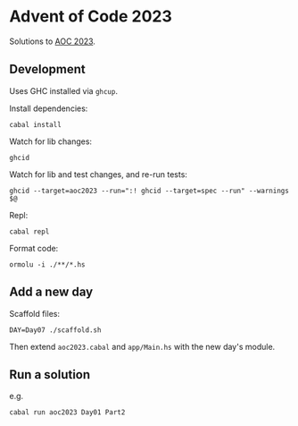 # Advent of Code 2023

Solutions to [AOC 2023](https://adventofcode.com/2023).

## Development

Uses GHC installed via `ghcup`.

Install dependencies:

```
cabal install
```

Watch for lib changes:

```
ghcid
```

Watch for lib and test changes, and re-run tests:

```
ghcid --target=aoc2023 --run=":! ghcid --target=spec --run" --warnings $@
```

Repl:

```
cabal repl
```

Format code:

```
ormolu -i ./**/*.hs
```

## Add a new day

Scaffold files:

```
DAY=Day07 ./scaffold.sh
```

Then extend `aoc2023.cabal` and `app/Main.hs` with the new day's module.

## Run a solution

e.g.

```
cabal run aoc2023 Day01 Part2
```
